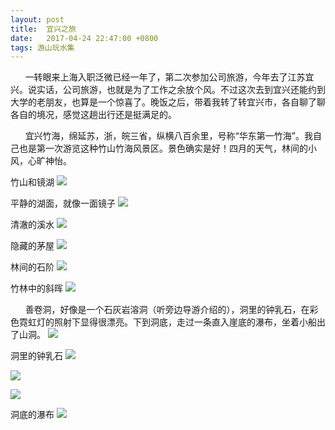 ```yaml
---
layout: post
title:  宜兴之旅
date:   2017-04-24 22:47:00 +0800
tags: 游山玩水集
---
```


&nbsp;&nbsp;&nbsp;&nbsp;&nbsp;&nbsp;一转眼来上海入职泛微已经一年了，第二次参加公司旅游，今年去了江苏宜兴。说实话，公司旅游，也就是为了工作之余放个风。不过这次去到宜兴还能约到大学的老朋友，也算是一个惊喜了。晚饭之后，带着我转了转宜兴市，各自聊了聊各自的境况，感觉这趟出行还是挺满足的。

&nbsp;&nbsp;&nbsp;&nbsp;&nbsp;&nbsp;宜兴竹海，绵延苏，浙，皖三省，纵横八百余里，号称“华东第一竹海”。我自己也是第一次游览这种竹山竹海风景区。景色确实是好！四月的天气，林间的小风，心旷神怡。

竹山和镜湖
![](/assets/images/2017/宜兴竹海-6.jpg)

平静的湖面，就像一面镜子
![](/assets/images/2017/宜兴竹海-5.jpg)

清澈的溪水
![](/assets/images/2017/宜兴竹海-1.jpg)

隐藏的茅屋
![](/assets/images/2017/宜兴竹海-2.jpg)

林间的石阶
![](/assets/images/2017/宜兴竹海-3.jpg)

竹林中的斜晖
![](/assets/images/2017/宜兴竹海-4.jpg)

&nbsp;&nbsp;&nbsp;&nbsp;&nbsp;&nbsp;善卷洞，好像是一个石灰岩溶洞（听旁边导游介绍的），洞里的钟乳石，在彩色霓虹灯的照射下显得很漂亮。下到洞底，走过一条直入崖底的瀑布，坐着小船出了山洞。
![](/assets/images/2017/宜兴善卷洞-1.jpg)

洞里的钟乳石
![](/assets/images/2017/宜兴善卷洞-2.jpg)

![](/assets/images/2017/宜兴善卷洞-3.jpg)

![](/assets/images/2017/宜兴善卷洞-4.jpg)

洞底的瀑布
![](/assets/images/2017/宜兴善卷洞-6.jpg)